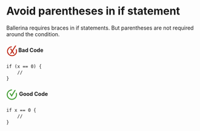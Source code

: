 # Avoid parentheses in if statement

Ballerina requires braces in if statements. But parentheses are not required around the condition.


<h4><img align="center" height="30" src="../img/BadCode.png"> Bad Code</h4>

```bal
if (x == 0) {
    //
}
``` 


<h4><img align="center" height="30" src="../img/GoodCode.png"> Good Code</h4>

```bal
if x == 0 {
    //
}
```
